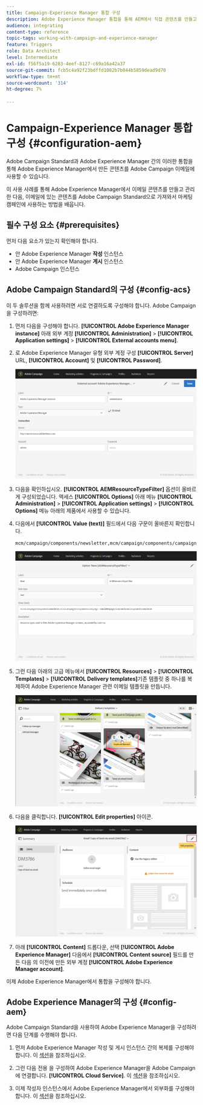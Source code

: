 ```yaml
---
title: Campaign-Experience Manager 통합 구성
description: Adobe Experience Manager 통합을 통해 AEM에서 직접 콘텐츠를 만들고 나중에 Adobe Campaign에서 사용할 수 있습니다.
audience: integrating
content-type: reference
topic-tags: working-with-campaign-and-experience-manager
feature: Triggers
role: Data Architect
level: Intermediate
exl-id: f56f5a19-6283-4eef-8127-c69a16a42a37
source-git-commit: fcb5c4a92f23bdffd1082b7b044b5859dead9d70
workflow-type: tm+mt
source-wordcount: '314'
ht-degree: 7%

---
```


# Campaign-Experience Manager 통합 구성 {#configuration-aem}

Adobe Campaign Standard과 Adobe Experience Manager 간의 이러한 통합을 통해 Adobe Experience Manager에서 만든 콘텐츠를 Adobe Campaign 이메일에 사용할 수 있습니다.

이 사용 사례를 통해 Adobe Experience Manager에서 이메일 콘텐츠를 만들고 관리한 다음, 이메일에 있는 콘텐츠를 Adobe Campaign Standard으로 가져와서 마케팅 캠페인에 사용하는 방법을 배웁니다.

## 필수 구성 요소 {#prerequisites}

먼저 다음 요소가 있는지 확인해야 합니다.

* 안 Adobe Experience Manager **작성** 인스턴스
* 안 Adobe Experience Manager **게시** 인스턴스
* Adobe Campaign 인스턴스

## Adobe Campaign Standard의 구성 {#config-acs}

이 두 솔루션을 함께 사용하려면 서로 연결하도록 구성해야 합니다.
Adobe Campaign을 구성하려면:

1. 먼저 다음을 구성해야 합니다. **[!UICONTROL Adobe Experience Manager instance]** 아래 외부 계정 **[!UICONTROL Administration]** > **[!UICONTROL Application settings]** > **[!UICONTROL External accounts menu]**.

1. 로 Adobe Experience Manager 유형 외부 계정 구성 **[!UICONTROL Server]** URL, **[!UICONTROL Account]** 및 **[!UICONTROL Password]**.

   ![](assets/aem_1.png)

1. 다음을 확인하십시오. **[!UICONTROL AEMResourceTypeFilter]** 옵션이 올바르게 구성되었습니다. 액세스 **[!UICONTROL Options]** 아래 메뉴 **[!UICONTROL Administration]** > **[!UICONTROL Application settings]** > **[!UICONTROL Options]** 메뉴 아래의 제품에서 사용할 수 있습니다.

1. 다음에서 **[!UICONTROL Value (text)]** 필드에서 다음 구문이 올바른지 확인합니다.

   ```
   mcm/campaign/components/newsletter,mcm/campaign/components/campaign_newsletterpage,mcm/neolane/components/newsletter
   ```

   ![](assets/aem_2.png)

1. 그런 다음 아래의 고급 메뉴에서 **[!UICONTROL Resources]** > **[!UICONTROL Templates]** > **[!UICONTROL Delivery templates]**&#x200B;기존 템플릿 중 하나를 복제하여 Adobe Experience Manager 관련 이메일 템플릿을 만듭니다.

   ![](assets/aem_3.png)

1. 다음을 클릭합니다. **[!UICONTROL Edit properties]** 아이콘.

   ![](assets/aem_4.png)

1. 아래 **[!UICONTROL Content]** 드롭다운, 선택 **[!UICONTROL Adobe Experience Manager]** 다음에서 **[!UICONTROL Content source]** 필드를 만든 다음 의 이전에 만든 외부 계정 **[!UICONTROL Adobe Experience Manager account]**.

이제 Adobe Experience Manager에서 통합을 구성해야 합니다.

## Adobe Experience Manager의 구성 {#config-aem}

Adobe Campaign Standard을 사용하여 Adobe Experience Manager을 구성하려면 다음 단계를 수행해야 합니다.

1. 먼저 Adobe Experience Manager 작성 및 게시 인스턴스 간의 복제를 구성해야 합니다. 이 [섹션](https://experienceleague.adobe.com/docs/experience-manager-65/administering/integration/campaignstandard.html#configuring-adobe-experience-manager)을 참조하십시오.

1. 그런 다음 전용 을 구성하여 Adobe Experience Manager을 Adobe Campaign에 연결합니다. **[!UICONTROL Cloud Service]**. 이 [섹션](https://experienceleague.adobe.com/docs/experience-manager-65/administering/integration/campaignstandard.html#connecting-aem-to-adobe-campaign)을 참조하십시오.

1. 이제 작성자 인스턴스에서 Adobe Experience Manager에서 외부화를 구성해야 합니다. 이 [섹션](https://experienceleague.adobe.com/docs/experience-manager-65/administering/integration/campaignstandard.html#configuring-the-externalizer)을 참조하십시오.
